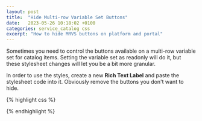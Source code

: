 ```yaml
---
layout: post
title:  "Hide Multi-row Variable Set Buttons"
date:   2023-05-26 10:18:02 +0100
categories: service_catalog css
excerpt: "How to hide MRVS buttons on platform and portal"
---
```


Sometimes you need to control the buttons available on a multi-row variable set for catalog items.  Setting the variable set as readonly will do it, but these stylesheet changes will let you be a bit more granular.

In order to use the styles, create a new **Rich Text Label** and paste the stylesheet code into it.  Obviously remove the buttons you don't want to hide.

{% highlight css %}
<style>
	/* hide MRVS buttons on portal */
	sp-sc-multi-row-element .btn.btn-primary.m-r,   /* hide the add button */
	sp-sc-multi-row-element .btn.btn-default,		/* hide the add button */
	sp-sc-multi-row-element .fa-pencil,				/* hide the edit buttons */
	sp-sc-multi-row-element .fa-close,				/* hide the delete row buttons */
	sp-sc-multi-row-element .table > tbody > tr > td:first-child,	/* hide the first column cell */
	sp-sc-multi-row-element .table > caption + thead > tr:first-child > th:first-child	/* hide the first column header */
	{
  		display:none;
	}

  /* hide MRVS buttons on platform */
	.sc-table-variable-buttons .btn.btn-primary, 	/* hide the add button */
  	.sc-table-variable-buttons .btn.btn-default, 	/* hide the add button */
  	.sc-multi-row-actions .icon-edit,				/* hide the edit buttons */
  	.sc-multi-row-actions .icon-cross,				/* hide the delete row buttons */
  	.sc-table-variable-header:first-child,			/* hide the first column header */
  	.sc-multi-row-actions							/* hide the first column cell */
  	{
	    display: none;
	}

</style>
{% endhighlight %}
